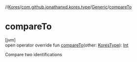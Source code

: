 //[Kores](../../../index.md)/[com.github.jonathanxd.kores.type](../index.md)/[Generic](index.md)/[compareTo](compare-to.md)

# compareTo

[jvm]\
open operator override fun [compareTo](compare-to.md)(other: [KoresType](../-kores-type/index.md)): [Int](https://kotlinlang.org/api/latest/jvm/stdlib/kotlin/-int/index.html)

Compare two identifications
